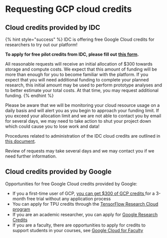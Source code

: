 # Requesting GCP cloud credits

## Cloud credits provided by IDC

{% hint style="success" %}
IDC is offering free Google Cloud credits for researchers to try out our platform!

**To apply for free pilot credits from IDC, please fill out** [**this form**](https://docs.google.com/forms/d/e/1FAIpQLSfXvXqficGaVEalJI3ym6rKqarmW_YUUWG6A4U8pclvR8MmRQ/viewform)**.**

All reasonable requests will receive an initial allocation of $300 towards storage and compute costs. We expect that this amount of funding will be more than enough for you to become familiar with the platform. If you expect that you will need additional funding to complete your planned research, this initial amount may be used to perform prototype analyses and to better estimate your total costs. At that time, you may request additional funding.
{% endhint %}

Please be aware that we will be monitoring your cloud resource usage on a daily basis and will alert you as you begin to approach your funding limit. If you exceed your allocation limit and we are not able to contact you by email for several days, we may need to take action to shut your project down which could cause you to lose work and data!

Procedures related to administration of the IDC cloud credits are outlined in [this document](https://docs.google.com/document/d/1j8qKwfL0fX3yDjWLTdcnCCjiGiFsy0xXkl09y053FBM/edit#).

Review of requests may take several days and we may contact you if we need further information.

## Cloud credits provided by Google

Opportunities for free Google Cloud credits provided by Google:

* If you a first-time user of GCP, [you can get $300 of GCP credits ](https://cloud.google.com/free)for a 3-month free trial without any application process
* You can apply for TPU credits through the [TensorFlow Research Cloud program](https://www.tensorflow.org/tfrc)
* If you are an academic researcher, you can apply for [Google Research Credits](https://edu.google.com/programs/credits/research/)
* If you are a faculty, there are opportunities to apply for credits to support students in your courses, see [Google Cloud for Faculty](https://cloud.google.com/edu/faculty)

